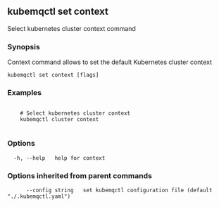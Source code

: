 ## kubemqctl set context

Select kubernetes cluster context command

### Synopsis

Context command allows to set the default Kubernetes cluster context

```
kubemqctl set context [flags]
```

### Examples

```

	# Select kubernetes cluster context
	kubemqctl cluster context


```

### Options

```
  -h, --help   help for context
```

### Options inherited from parent commands

```
      --config string   set kubemqctl configuration file (default "./.kubemqctl.yaml")
```
